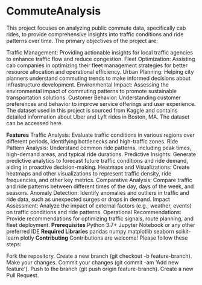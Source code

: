 # CommuteAnalysis
This project focuses on analyzing public commute data, specifically cab rides, to provide comprehensive insights into traffic conditions and ride patterns over time. The primary objectives of the project are:

Traffic Management: Providing actionable insights for local traffic agencies to enhance traffic flow and reduce congestion.
Fleet Optimization: Assisting cab companies in optimizing their fleet management strategies for better resource allocation and operational efficiency.
Urban Planning: Helping city planners understand commuting trends to make informed decisions about infrastructure development.
Environmental Impact: Assessing the environmental impact of commuting patterns to promote sustainable transportation solutions.
Customer Behavior: Understanding customer preferences and behavior to improve service offerings and user experience.
The dataset used in this project is sourced from Kaggle and contains detailed information about Uber and Lyft rides in Boston, MA. The dataset can be accessed here.

**Features**
Traffic Analysis: Evaluate traffic conditions in various regions over different periods, identifying bottlenecks and high-traffic zones.
Ride Pattern Analysis: Understand common ride patterns, including peak times, high-demand areas, and typical ride durations.
Predictive Insights: Generate predictive analytics to forecast future traffic conditions and ride demand, aiding in proactive decision-making.
Heatmaps and Visualizations: Create heatmaps and other visualizations to represent traffic density, ride frequencies, and other key metrics.
Comparative Analysis: Compare traffic and ride patterns between different times of the day, days of the week, and seasons.
Anomaly Detection: Identify anomalies and outliers in traffic and ride data, such as unexpected surges or drops in demand.
Impact Assessment: Analyze the impact of external factors (e.g., weather, events) on traffic conditions and ride patterns.
Operational Recommendations: Provide recommendations for optimizing traffic signals, route planning, and fleet deployment.
**Prerequisites**
Python 3.7+
Jupyter Notebook or any other preferred IDE
**Required Libraries**
pandas
numpy
matplotlib
seaborn
scikit-learn
plotly
**Contributing**
Contributions are welcome! Please follow these steps:

Fork the repository.
Create a new branch (git checkout -b feature-branch).
Make your changes.
Commit your changes (git commit -am 'Add new feature').
Push to the branch (git push origin feature-branch).
Create a new Pull Request.
